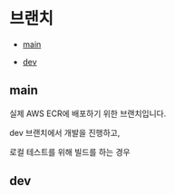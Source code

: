 # 브랜치

* [main](#main)

* [dev](#dev)

## main

실제 AWS ECR에 배포하기 위한 브랜치입니다.

dev 브랜치에서 개발을 진행하고, 

로컬 테스트를 위해 빌드를 하는 경우  

## dev

